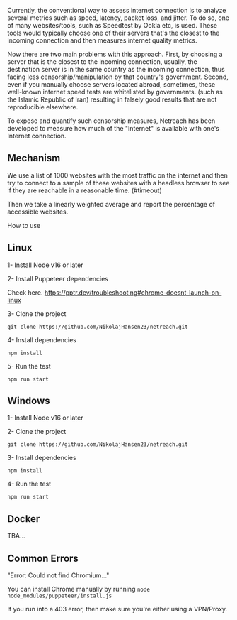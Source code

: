 Currently, the conventional way to assess internet connection is to analyze several metrics such as speed, latency, packet loss, and jitter.
To do so, one of many websites/tools, such as Speedtest by Ookla etc, is used. These tools would typically choose one of their servers
that's the closest to the incoming connection and then measures internet quality metrics.

Now there are two main problems with this approach. First, by choosing a server that is the closest to the incoming connection, usually, the destination server is in the same country as the incoming connection, thus facing less censorship/manipulation by that country's government.
Second, even if you manually choose servers located abroad, sometimes, these well-known internet speed tests are whitelisted by governments.
 (such as the Islamic Republic of Iran) resulting in falsely good results that are not reproducible elsewhere.

To expose and quantify such censorship measures, Netreach has been developed to measure how much of the "Internet" is available with one's Internet connection.

## Mechanism

We use a list of 1000 websites with the most traffic on the internet and then try to connect to a sample of these websites with a headless browser
to see if they are reachable in a reasonable time. (#timeout)

Then we take a linearly weighted average and report the percentage of accessible websites.

How to use

## Linux

1- Install Node v16 or later

2- Install Puppeteer dependencies

Check here. https://pptr.dev/troubleshooting#chrome-doesnt-launch-on-linux


3- Clone the project

`git clone https://github.com/NikolajHansen23/netreach.git`

4- Install dependencies

`npm install`

5- Run the test

`npm run start`



## Windows

1- Install Node v16 or later

2- Clone the project

`git clone https://github.com/NikolajHansen23/netreach.git`

3- Install dependencies

`npm install`

4- Run the test

`npm run start`

## Docker

TBA...


## Common Errors

"Error: Could not find Chromium..."

You can install Chrome manually by running `node node_modules/puppeteer/install.js`

If you run into a 403 error, then make sure you're either using a VPN/Proxy.





